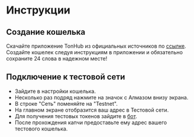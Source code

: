 # Инструкции

## Создание кошелька
Скачайте приложение TonHub из официальных источников по [ссылке](https://tonhub.com/getApp).
Создайте кошелек следуя инструкциям в приложении и обязательно сохраните 24 слова в надежном месте!

## Подключение к тестовой сети
- Зайдите в настройки кошелька.
- Несколько раз подряд нажмите на значок с Алмазом внизу экрана.
- В строке "Сеть" поменяйте на "Testnet".
- На главном экране отобразится ваш адрес в Тестовой сети.
- Для получения тестовых токенов зайдите в [бот](https://t.me/testgiver_ton_bot).
- После прохождения капчи предоставьте ему адрес вашего тестового кошелька. 